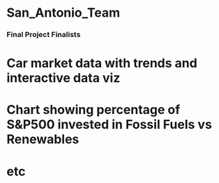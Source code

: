 # San_Antonio_Team

### Final Project Finalists ###

# Car market data with trends and interactive data viz

# Chart showing percentage of S&P500 invested in Fossil Fuels vs Renewables

# etc